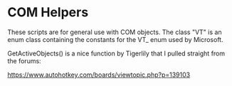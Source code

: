 # COM Helpers
These scripts are for general use with COM objects.
The class "VT" is an enum class containing the constants for the VT_<type> enum used by Microsoft.
  
GetActiveObjects() is a nice function by Tigerlily that I pulled straight from the forums:

https://www.autohotkey.com/boards/viewtopic.php?p=139103
